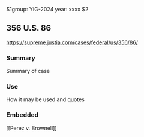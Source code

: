 $1group: YIG-2024
year: xxxx
$2
## 356 U.S. 86

https://supreme.justia.com/cases/federal/us/356/86/

### Summary

Summary of case

### Use

How it may be used and quotes

### Embedded

[[Perez v. Brownell]]
